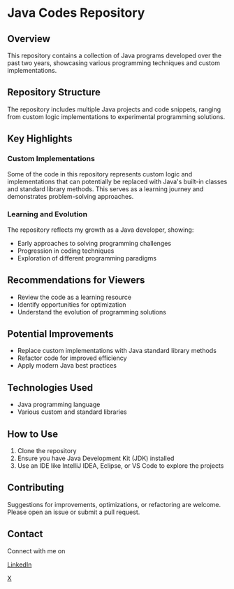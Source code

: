 # Java Codes Repository

## Overview

This repository contains a collection of Java programs developed over the past two years, showcasing various programming techniques and custom implementations.

## Repository Structure

The repository includes multiple Java projects and code snippets, ranging from custom logic implementations to experimental programming solutions.

## Key Highlights

### Custom Implementations

Some of the code in this repository represents custom logic and implementations that can potentially be replaced with Java's built-in classes and standard library methods. This serves as a learning journey and demonstrates problem-solving approaches.

### Learning and Evolution

The repository reflects my growth as a Java developer, showing:

- Early approaches to solving programming challenges
- Progression in coding techniques
- Exploration of different programming paradigms

## Recommendations for Viewers

- Review the code as a learning resource
- Identify opportunities for optimization
- Understand the evolution of programming solutions

## Potential Improvements

- Replace custom implementations with Java standard library methods
- Refactor code for improved efficiency
- Apply modern Java best practices

## Technologies Used

- Java programming language
- Various custom and standard libraries

## How to Use

1. Clone the repository
2. Ensure you have Java Development Kit (JDK) installed
3. Use an IDE like IntelliJ IDEA, Eclipse, or VS Code to explore the projects

## Contributing

Suggestions for improvements, optimizations, or refactoring are welcome. Please open an issue or submit a pull request.

## Contact

Connect with me on

[LinkedIn](https://www.linkedin.com/in/muhammad-naveed-179a71294/)

[X](https://x.com/prog_naveed)
